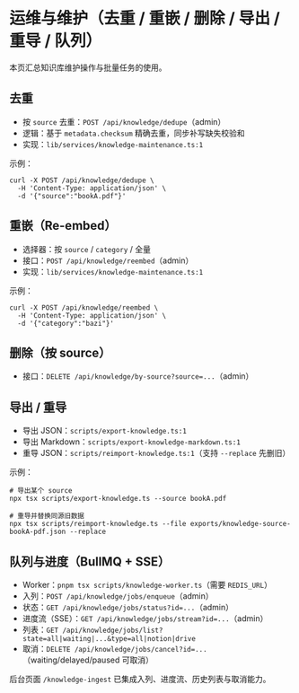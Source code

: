 # 运维与维护（去重 / 重嵌 / 删除 / 导出 / 重导 / 队列）

本页汇总知识库维护操作与批量任务的使用。

## 去重

- 按 `source` 去重：`POST /api/knowledge/dedupe`（admin）
- 逻辑：基于 `metadata.checksum` 精确去重，同步补写缺失校验和
- 实现：`lib/services/knowledge-maintenance.ts:1`

示例：
```
curl -X POST /api/knowledge/dedupe \
  -H 'Content-Type: application/json' \
  -d '{"source":"bookA.pdf"}'
```

## 重嵌（Re-embed）

- 选择器：按 `source` / `category` / 全量
- 接口：`POST /api/knowledge/reembed`（admin）
- 实现：`lib/services/knowledge-maintenance.ts:1`

示例：
```
curl -X POST /api/knowledge/reembed \
  -H 'Content-Type: application/json' \
  -d '{"category":"bazi"}'
```

## 删除（按 source）

- 接口：`DELETE /api/knowledge/by-source?source=...`（admin）

## 导出 / 重导

- 导出 JSON：`scripts/export-knowledge.ts:1`
- 导出 Markdown：`scripts/export-knowledge-markdown.ts:1`
- 重导 JSON：`scripts/reimport-knowledge.ts:1`（支持 `--replace` 先删旧）

示例：
```
# 导出某个 source
npx tsx scripts/export-knowledge.ts --source bookA.pdf

# 重导并替换同源旧数据
npx tsx scripts/reimport-knowledge.ts --file exports/knowledge-source-bookA-pdf.json --replace
```

## 队列与进度（BullMQ + SSE）

- Worker：`pnpm tsx scripts/knowledge-worker.ts`（需要 `REDIS_URL`）
- 入列：`POST /api/knowledge/jobs/enqueue`（admin）
- 状态：`GET /api/knowledge/jobs/status?id=...`（admin）
- 进度流（SSE）：`GET /api/knowledge/jobs/stream?id=...`（admin）
- 列表：`GET /api/knowledge/jobs/list?state=all|waiting|...&type=all|notion|drive`
- 取消：`DELETE /api/knowledge/jobs/cancel?id=...`（waiting/delayed/paused 可取消）

后台页面 `/knowledge-ingest` 已集成入列、进度流、历史列表与取消能力。

